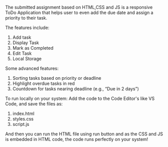 The submitted assignment based on HTML,CSS and JS is a responsive ToDo Application that helps user to even add the due date and assign a priority to their task.

The features include:
1. Add task
2. Display Task
3. Mark as Completed
4. Edit Task
5. Local Storage

Some advanced features:
1. Sorting tasks based on priority or deadline
2. Highlight overdue tasks in red
3. Countdown for tasks nearing deadline (e.g., “Due in 2 days”)

To run locally on your system:
Add the code to the Code Editor's like VS Code, and save the files as:
1. index.html
2. styles.css
3. script.js

And then you can run the HTML file using run button and as the CSS and JS is embedded in HTML code, the code runs perfectly on your system!
